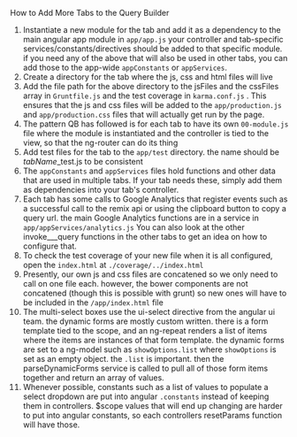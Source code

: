 How to Add More Tabs to the Query Builder

1. Instantiate a new module for the tab and add it as a dependency to the main angular app module in `app/app.js` your controller and tab-specific services/constants/directives should be added to that specific module. if you need any of the above that will also be used in other tabs, you can add those to the app-wide `appConstants` or `appServices`.
1. Create a directory for the tab where the js, css and html files will live
1. Add the file path for the above directory to the jsFiles and the cssFiles array in `Gruntfile.js` and the test coverage in `karma.conf.js` . This ensures that the js and css files will be added to the `app/production.js` and `app/production.css` files that will actually get run by the page.
1. The pattern QB has followed is for each tab to have its own `00-module.js` file where the module is instantiated and the controller is tied to the view, so that the ng-router can do its thing
1. Add test files for the tab to the `app/test` directory. the name should be *tabName*_test.js to be consistent
1. The `appConstants` and `appServices` files hold functions and other data that are used in multiple tabs. If your tab needs these, simply add them as dependencies into your tab's controller.
1. Each tab has some calls to Google Analytics that register events such as a successful call to the remix api or using the clipboard button to copy a query url. the main Google Analytics functions are in a service in `app/appServices/analytics.js` You can also look at the other invoke___query functions in the other tabs to get an idea on how to configure that.
1. To check the test coverage of your new file when it is all configured, open the `index.html` at `./coverage/../index.html`
1. Presently, our own js and css files are concatened so we only need to call on one file each. however, the bower components are not concatened (though this is possible with grunt) so new ones will have to be included in the `/app/index.html` file
1. The multi-select boxes use the ui-select directive from the angular ui team. the dynamic forms are mostly custom written. there is a form template tied to the scope, and an ng-repeat renders a list of items where the items are instances of that form template. the dynamic forms are set to a ng-model such as `showOptions.list` where `showOptions` is set as an empty object. the `.list` is important.  then the parseDynamicForms service is called to pull all of those form items together and return an array of values.
1. Whenever possible, constants such as a list of values to populate a select dropdown are put into angular `.constants` instead of keeping them in controllers. $scope values that will end up changing are harder to put into angular constants, so each controllers resetParams function will have those.